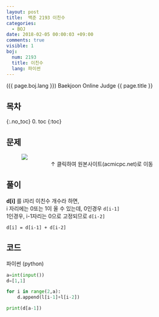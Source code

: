 ```yaml
---
layout: post
title:  백준 2193 이친수
categories:
  - BOJ
date: 2018-02-05 00:00:03 +09:00
comments: true
visible: 1
boj:
  num: 2193
  title: 이친수
  lang: 파이썬
---
```


({{ page.boj.lang }}) Baekjoon Online Judge {{ page.title }}

## 목차
{:.no_toc}
0. toc
{:toc}
## 문제

<figure>
<a href="https://www.acmicpc.net/problem/{{ page.boj.num }}" target="_blank">
<img src="/assets/posts/boj/{{ page.boj.num }}.png"></a>
<figcaption align="middle">
&uarr; 클릭하여 원본사이트(acmicpc.net)로 이동
</figcaption>
</figure>

## 풀이

**d[i]** 를 i자리 이친수 개수라 하면, <br />
i 자리에는 0또는 1이 올 수 있는데, 0인경우 `d[i-1]` <br />
1인경우, i-1자리는 0으로 고정되므로 `d[i-2]`

`d[i] = d[i-1] + d[i-2]`


## 코드
파이썬 (python)
```py
a=int(input())
d=[1,1]

for i in range(2,a):
    d.append(l[i-1]+l[i-2])

print(d[a-1])
```
